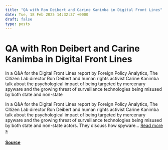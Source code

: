 ```yaml
---
title: "QA with Ron Deibert and Carine Kanimba in Digital Front Lines"
date: Tue, 18 Feb 2025 14:32:37 +0000
draft: false
type: posts
---
```

# QA with Ron Deibert and Carine Kanimba in Digital Front Lines





In a Q&#38;A for the Digital Front Lines report by Foreign Policy Analytics, The Citizen Lab director Ron Deibert and human rights activist Carine Kanimba talk about the psychological impact of being targeted by mercenary spyware and the growing threat of surveillance technologies being misused by both state and non-state

In a Q&A for the Digital Front Lines report by Foreign Policy Analytics, The Citizen Lab director Ron Deibert and human rights activist Carine Kanimba talk about the psychological impact of being targeted by mercenary spyware and the growing threat of surveillance technologies being misused by both state and non-state actors. They discuss how spyware... [Read more »](https://citizenlab.ca/2025/02/qa-with-ron-deibert-and-carine-kanimba-in-digital-front-lines/ "Read Q&A with Ron Deibert and Carine Kanimba in Digital Front Lines")

#### [Source](https://citizenlab.ca/2025/02/qa-with-ron-deibert-and-carine-kanimba-in-digital-front-lines/)

